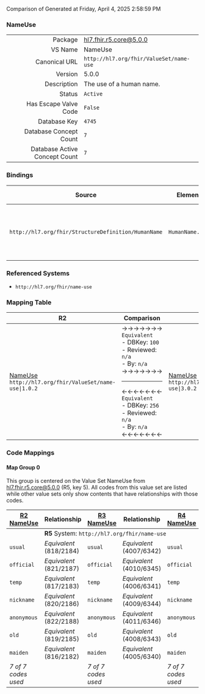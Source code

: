 Comparison of 
Generated at Friday, April 4, 2025 2:58:59 PM

### NameUse

|      |     |
| ---: | --- |
| Package | hl7.fhir.r5.core@5.0.0 |
| VS Name | NameUse |
| Canonical URL | `http://hl7.org/fhir/ValueSet/name-use` |
| Version | 5.0.0 |
| Description | The use of a human name. |
| Status | `Active` |
| Has Escape Valve Code | `False` |
| Database Key | `4745` |
| Database Concept Count | `7` |
| Database Active Concept Count | `7` |
### Bindings

| Source | Element | Binding | Strength | Element Short |
| ------ | ------- | ------- | -------- | ------------- |
| `http://hl7.org/fhir/StructureDefinition/HumanName` | `HumanName.use` | `http://hl7.org/fhir/ValueSet/name-use\|5.0.0` | `Required` | usual \| official \| temp \| nickname \| anonymous \| old \| maiden |

### Referenced Systems

* `http://hl7.org/fhir/name-use`
### Mapping Table

| R2 | Comparison | R3 | Comparison | R4 | Comparison | R4B | Comparison | R5
| --- | --- | --- | --- | --- | --- | --- | --- | ---
| [NameUse](/docs/R2/ValueSets/NameUse.md)<br/> `http://hl7.org/fhir/ValueSet/name-use\|1.0.2` | →→→→→→→<br/>`Equivalent`<br/>- DBKey: `100`<br/>- Reviewed: `n/a`<br/>- By: `n/a`<br/>→→→→→→→<hr/>←←←←←←←<br/>`Equivalent`<br/>- DBKey: `256`<br/>- Reviewed: `n/a`<br/>- By: `n/a`<br/>←←←←←←←| [NameUse](/docs/R3/ValueSets/NameUse.md)<br/> `http://hl7.org/fhir/ValueSet/name-use\|3.0.2` | →→→→→→→<br/>`Equivalent`<br/>- DBKey: `451`<br/>- Reviewed: `n/a`<br/>- By: `n/a`<br/>→→→→→→→<hr/>←←←←←←←<br/>`Equivalent`<br/>- DBKey: `675`<br/>- Reviewed: `n/a`<br/>- By: `n/a`<br/>←←←←←←←| [NameUse](/docs/R4/ValueSets/NameUse.md)<br/> `http://hl7.org/fhir/ValueSet/name-use\|4.0.1` | →→→→→→→<br/>`Equivalent`<br/>- DBKey: `1625`<br/>- Reviewed: `n/a`<br/>- By: `n/a`<br/>→→→→→→→<hr/>←←←←←←←<br/>`Equivalent`<br/>- DBKey: `1626`<br/>- Reviewed: `n/a`<br/>- By: `n/a`<br/>←←←←←←←| [NameUse](/docs/R4B/ValueSets/NameUse.md)<br/> `http://hl7.org/fhir/ValueSet/name-use\|4.3.0` | →→→→→→→<br/>`Equivalent`<br/>- DBKey: `935`<br/>- Reviewed: `n/a`<br/>- By: `n/a`<br/>→→→→→→→<hr/>←←←←←←←<br/>`Equivalent`<br/>- DBKey: `1196`<br/>- Reviewed: `n/a`<br/>- By: `n/a`<br/>←←←←←←←| [NameUse](/docs/R5/ValueSets/NameUse.md)<br/> `http://hl7.org/fhir/ValueSet/name-use\|5.0.0` 

### Code Mappings


#### Map Group 0

This group is centered on the Value Set NameUse from hl7.fhir.r5.core@5.0.0 (R5, key 5).
All codes from this value set are listed while other value sets only show contents that have relationships with those codes.

| [R2 NameUse](/docs/R2/ValueSets/NameUse.md)| Relationship | [R3 NameUse](/docs/R3/ValueSets/NameUse.md)| Relationship | [R4 NameUse](/docs/R4/ValueSets/NameUse.md)| Relationship | [R4B NameUse](/docs/R4B/ValueSets/NameUse.md)| Relationship | R5 NameUse
| --- | --- | --- | --- | --- | --- | --- | --- | ---
| <td colspan="8">**R5** System: `http://hl7.org/fhir/name-use`
| `usual`| _Equivalent_ <br/>(818/2184)| `usual`| _Equivalent_ <br/>(4007/6342)| `usual`| _Equivalent_ <br/>(16648/16649)| `usual`| _Equivalent_ <br/>(9021/11330)| **`usual`**
| `official`| _Equivalent_ <br/>(821/2187)| `official`| _Equivalent_ <br/>(4010/6345)| `official`| _Equivalent_ <br/>(16650/16651)| `official`| _Equivalent_ <br/>(9024/11333)| **`official`**
| `temp`| _Equivalent_ <br/>(817/2183)| `temp`| _Equivalent_ <br/>(4006/6341)| `temp`| _Equivalent_ <br/>(16652/16653)| `temp`| _Equivalent_ <br/>(9020/11329)| **`temp`**
| `nickname`| _Equivalent_ <br/>(820/2186)| `nickname`| _Equivalent_ <br/>(4009/6344)| `nickname`| _Equivalent_ <br/>(16654/16655)| `nickname`| _Equivalent_ <br/>(9023/11332)| **`nickname`**
| `anonymous`| _Equivalent_ <br/>(822/2188)| `anonymous`| _Equivalent_ <br/>(4011/6346)| `anonymous`| _Equivalent_ <br/>(16656/16657)| `anonymous`| _Equivalent_ <br/>(9025/11334)| **`anonymous`**
| `old`| _Equivalent_ <br/>(819/2185)| `old`| _Equivalent_ <br/>(4008/6343)| `old`| _Equivalent_ <br/>(16658/16659)| `old`| _Equivalent_ <br/>(9022/11331)| **`old`**
| `maiden`| _Equivalent_ <br/>(816/2182)| `maiden`| _Equivalent_ <br/>(4005/6340)| `maiden`| _Equivalent_ <br/>(16660/16661)| `maiden`| _Equivalent_ <br/>(9019/11328)| **`maiden`**
| *7 of 7 codes used* | | *7 of 7 codes used* | | *7 of 7 codes used* | | *7 of 7 codes used* | | *7 of 7 codes used* 

